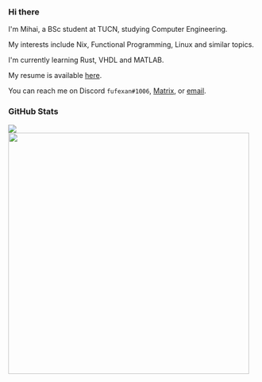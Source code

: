 ### Hi there

I'm Mihai, a BSc student at TUCN, studying Computer Engineering.

My interests include Nix, Functional Programming, Linux and similar topics.

I'm currently learning Rust, VHDL and MATLAB.

My resume is available [here](https://github.com/fufexan/resume).

You can reach me on Discord `fufexan#1006`, [Matrix](https://matrix.to/#/@fufexan:matrix.org), or [email](mailto:fufexan@proton.me).

### GitHub Stats
<a href="https://github.com/anuraghazra/github-readme-stats">
  <img align="center" src="https://github-readme-stats.vercel.app/api/top-langs/?username=fufexan&layout=compact&theme=github_dark&langs_count=8&hide=Vim%20script,Emacs%20Lisp,CMake,Makefile,Yacc,Lex" >
</a>
<a href="https://github.com/anuraghazra/github-readme-stats">
  <img align="center" width=485 src="https://github-readme-stats.vercel.app/api?username=fufexan&theme=github_dark&count_private=true&show_icons=true" />
</a>
